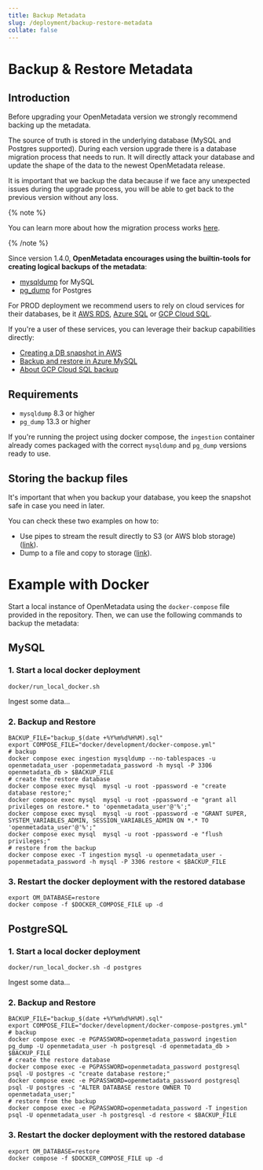 ```yaml
---
title: Backup Metadata
slug: /deployment/backup-restore-metadata
collate: false
---
```


# Backup & Restore Metadata

## Introduction

Before upgrading your OpenMetadata version we strongly recommend backing up the metadata.

The source of truth is stored in the underlying database (MySQL and Postgres supported). During each version upgrade there
is a database migration process that needs to run. It will directly attack your database and update the shape of the
data to the newest OpenMetadata release.

It is important that we backup the data because if we face any unexpected issues during the upgrade process,
you will be able to get back to the previous version without any loss.

{% note %}

You can learn more about how the migration process works [here](/deployment/upgrade/how-does-it-work).

{% /note %}

Since version 1.4.0, **OpenMetadata encourages using the builtin-tools for creating logical backups of the metadata**:

- [mysqldump](https://dev.mysql.com/doc/refman/8.0/en/mysqldump.html) for MySQL
- [pg_dump](https://www.postgresql.org/docs/current/app-pgdump.html) for Postgres

For PROD deployment we recommend users to rely on cloud services for their databases, be it [AWS RDS](https://docs.aws.amazon.com/rds/),
[Azure SQL](https://azure.microsoft.com/en-in/products/azure-sql/database) or [GCP Cloud SQL](https://cloud.google.com/sql/).

If you're a user of these services, you can leverage their backup capabilities directly:
- [Creating a DB snapshot in AWS](https://docs.aws.amazon.com/AmazonRDS/latest/UserGuide/USER_CreateSnapshot.html)
- [Backup and restore in Azure MySQL](https://learn.microsoft.com/en-us/azure/mysql/single-server/concepts-backup)
- [About GCP Cloud SQL backup](https://cloud.google.com/sql/docs/mysql/backup-recovery/backups)

## Requirements

- `mysqldump` 8.3 or higher 
- `pg_dump` 13.3 or higher

If you're running the project using docker compose, the `ingestion` container already comes packaged with the
correct `mysqldump` and `pg_dump` versions ready to use.

## Storing the backup files

It's important that when you backup your database, you keep the snapshot safe in case you need in later.

You can check these two examples on how to:
- Use pipes to stream the result directly to S3 (or AWS blob storage) ([link](https://devcoops.com/pg_dump-to-s3-directly/?utm_content=cmp-true)).
- Dump to a file and copy to storage ([link](https://gist.github.com/bbcoimbra/0914c7e0f96e8ad53dfad79c64863c87)).

# Example with Docker

Start a local instance of OpenMetadata using the `docker-compose` file provided in the repository. Then, we can use the following commands to backup the metadata:

## MySQL

### 1. Start a local docker deployment

```shell
docker/run_local_docker.sh
```

Ingest some data...

### 2. Backup and Restore

```shell
BACKUP_FILE="backup_$(date +%Y%m%d%H%M).sql"
export COMPOSE_FILE="docker/development/docker-compose.yml"
# backup
docker compose exec ingestion mysqldump --no-tablespaces -u openmetadata_user -popenmetadata_password -h mysql -P 3306 openmetadata_db > $BACKUP_FILE
# create the restore database
docker compose exec mysql  mysql -u root -ppassword -e "create database restore;"
docker compose exec mysql  mysql -u root -ppassword -e "grant all privileges on restore.* to 'openmetadata_user'@'%';"
docker compose exec mysql  mysql -u root -ppassword -e "GRANT SUPER, SYSTEM_VARIABLES_ADMIN, SESSION_VARIABLES_ADMIN ON *.* TO 'openmetadata_user'@'%';"
docker compose exec mysql  mysql -u root -ppassword -e "flush privileges;"
# restore from the backup
docker compose exec -T ingestion mysql -u openmetadata_user -popenmetadata_password -h mysql -P 3306 restore < $BACKUP_FILE
```

### 3. Restart the docker deployment with the restored database

```shell
export OM_DATABASE=restore
docker compose -f $DOCKER_COMPOSE_FILE up -d
```

## PostgreSQL

### 1. Start a local docker deployment

```shell
docker/run_local_docker.sh -d postgres
```

Ingest some data...

### 2. Backup and Restore

```shell
BACKUP_FILE="backup_$(date +%Y%m%d%H%M).sql"
export COMPOSE_FILE="docker/development/docker-compose-postgres.yml"
# backup
docker compose exec -e PGPASSWORD=openmetadata_password ingestion pg_dump -U openmetadata_user -h postgresql -d openmetadata_db > $BACKUP_FILE
# create the restore database
docker compose exec -e PGPASSWORD=openmetadata_password postgresql psql -U postgres -c "create database restore;"
docker compose exec -e PGPASSWORD=openmetadata_password postgresql psql -U postgres -c "ALTER DATABASE restore OWNER TO openmetadata_user;"
# restore from the backup
docker compose exec -e PGPASSWORD=openmetadata_password -T ingestion psql -U openmetadata_user -h postgresql -d restore < $BACKUP_FILE
```

### 3. Restart the docker deployment with the restored database

```shell
export OM_DATABASE=restore
docker compose -f $DOCKER_COMPOSE_FILE up -d
```
